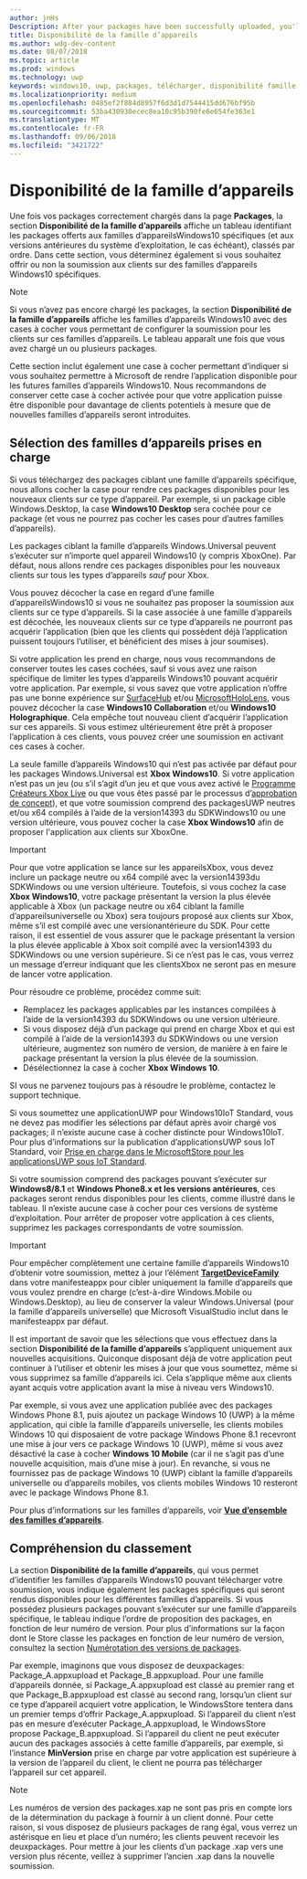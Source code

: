 ```yaml
---
author: jnHs
Description: After your packages have been successfully uploaded, you'll see a table that indicates which packages will be offered to specific Windows 10 device families (and earlier OS versions, if applicable), in ranked order.
title: Disponibilité de la famille d’appareils
ms.author: wdg-dev-content
ms.date: 08/07/2018
ms.topic: article
ms.prod: windows
ms.technology: uwp
keywords: windows10, uwp, packages, télécharger, disponibilité famille d’appareils
ms.localizationpriority: medium
ms.openlocfilehash: 0485ef2f884d8957f6d3d1d7544415dd676bf95b
ms.sourcegitcommit: 53ba430930ecec8ea10c95b390fe6e654fe363e1
ms.translationtype: MT
ms.contentlocale: fr-FR
ms.lasthandoff: 09/06/2018
ms.locfileid: "3421722"
---
```

# <a name="device-family-availability"></a>Disponibilité de la famille d’appareils

Une fois vos packages correctement chargés dans la page **Packages**, la section **Disponibilité de la famille d’appareils** affiche un tableau identifiant les packages offerts aux familles d’appareilsWindows10 spécifiques (et aux versions antérieures du système d’exploitation, le cas échéant), classés par ordre. Dans cette section, vous déterminez également si vous souhaitez offrir ou non la soumission aux clients sur des familles d’appareils Windows10 spécifiques.

> [!NOTE]
> Si vous n’avez pas encore chargé les packages, la section **Disponibilité de la famille d’appareils** affiche les familles d’appareils Windows10 avec des cases à cocher vous permettant de configurer la soumission pour les clients sur ces familles d’appareils. Le tableau apparaît une fois que vous avez chargé un ou plusieurs packages.

Cette section inclut également une case à cocher permettant d’indiquer si vous souhaitez permettre à Microsoft de rendre l’application disponible pour les futures familles d’appareils Windows10. Nous recommandons de conserver cette case à cocher activée pour que votre application puisse être disponible pour davantage de clients potentiels à mesure que de nouvelles familles d’appareils seront introduites.


## <a name="choosing-which-device-families-to-support"></a>Sélection des familles d’appareils prises en charge

Si vous téléchargez des packages ciblant une famille d’appareils spécifique, nous allons cocher la case pour rendre ces packages disponibles pour les nouveaux clients sur ce type d’appareil. Par exemple, si un package cible Windows.Desktop, la case **Windows10 Desktop** sera cochée pour ce package (et vous ne pourrez pas cocher les cases pour d’autres familles d’appareils).

Les packages ciblant la famille d’appareils Windows.Universal peuvent s’exécuter sur n’importe quel appareil Windows10 (y compris XboxOne). Par défaut, nous allons rendre ces packages disponibles pour les nouveaux clients sur tous les types d’appareils *sauf* pour Xbox.

Vous pouvez décocher la case en regard d’une famille d’appareilsWindows10 si vous ne souhaitez pas proposer la soumission aux clients sur ce type d’appareils. Si la case associée à une famille d’appareils est décochée, les nouveaux clients sur ce type d’appareils ne pourront pas acquérir l’application (bien que les clients qui possèdent déjà l’application puissent toujours l’utiliser, et bénéficient des mises à jour soumises).

Si votre application les prend en charge, nous vous recommandons de conserver toutes les cases cochées, sauf si vous avez une raison spécifique de limiter les types d’appareils Windows10 pouvant acquérir votre application. Par exemple, si vous savez que votre application n’offre pas une bonne expérience sur [SurfaceHub](https://developer.microsoft.com/windows/surfacehub) et/ou [MicrosoftHoloLens](https://developer.microsoft.com/windows/mixed-reality), vous pouvez décocher la case **Windows10 Collaboration** et/ou **Windows10 Holographique**. Cela empêche tout nouveau client d’acquérir l’application sur ces appareils. Si vous estimez ultérieurement être prêt à proposer l’application à ces clients, vous pouvez créer une soumission en activant ces cases à cocher.

<span id="xbox" />

La seule famille d’appareils Windows10 qui n’est pas activée par défaut pour les packages Windows.Universal est **Xbox Windows10**. Si votre application n’est pas un jeu (ou s’il s’agit d’un jeu et que vous avez activé le [Programme Créateurs Xbox Live](../xbox-live/get-started-with-creators/get-started-with-xbox-live-creators.md) ou que vous êtes passé par le processus d’[approbation de concept](../gaming/concept-approval.md)), et que votre soumission comprend des packagesUWP neutres et/ou x64 compilés à l’aide de la version14393 du SDKWindows10 ou une version ultérieure, vous pouvez cocher la case **Xbox Windows10** afin de proposer l'application aux clients sur XboxOne.

> [!IMPORTANT]
> Pour que votre application se lance sur les appareilsXbox, vous devez inclure un package neutre ou x64 compilé avec la version14393du SDKWindows ou une version ultérieure. Toutefois, si vous cochez la case **Xbox Windows10**, votre package présentant la version la plus élevée applicable à Xbox (un package neutre ou x64 ciblant la famille d’appareilsuniverselle ou Xbox) sera toujours proposé aux clients sur Xbox, même s’il est compilé avec une versionantérieure du SDK. Pour cette raison, il est essentiel de vous assurer que le package présentant la version la plus élevée applicable à Xbox soit compilé avec la version14393 du SDKWindows ou une version supérieure. Si ce n’est pas le cas, vous verrez un message d’erreur indiquant que les clientsXbox ne seront pas en mesure de lancer votre application. 
> 
> Pour résoudre ce problème, procédez comme suit:
> - Remplacez les packages applicables par les instances compilées à l’aide de la version14393 du SDKWindows ou une version ultérieure.
> - Si vous disposez déjà d’un package qui prend en charge Xbox et qui est compilé à l’aide de la version14393 du SDKWindows ou une version ultérieure, augmentez son numéro de version, de manière à en faire le package présentant la version la plus élevée de la soumission.
> - Désélectionnez la case à cocher **Xbox Windows 10**.
>   
> SI vous ne parvenez toujours pas à résoudre le problème, contactez le support technique.

Si vous soumettez une applicationUWP pour Windows10IoT Standard, vous ne devez pas modifier les sélections par défaut après avoir chargé vos packages; il n’existe aucune case à cocher distincte pour Windows10IoT. Pour plus d’informations sur la publication d’applicationsUWP sous loT Standard, voir [Prise en charge dans le MicrosoftStore pour les applicationsUWP sous IoT Standard](https://docs.microsoft.com/windows/iot-core/commercialize-your-device/installingandservicing).

Si votre soumission comprend des packages pouvant s’exécuter sur **Windows8/8.1** et **Windows Phone8.x et les versions antérieures**, ces packages seront rendus disponibles pour les clients, comme illustré dans le tableau. Il n’existe aucune case à cocher pour ces versions de système d’exploitation. Pour arrêter de proposer votre application à ces clients, supprimez les packages correspondants de votre soumission.

> [!IMPORTANT]
> Pour empêcher complètement une certaine famille d’appareils Windows10 d’obtenir votre soumission, mettez à jour l’élément [**TargetDeviceFamily**](https://docs.microsoft.com/uwp/schemas/appxpackage/uapmanifestschema/element-targetdevicefamily) dans votre manifesteappx pour cibler uniquement la famille d’appareils que vous voulez prendre en charge (c’est-à-dire Windows.Mobile ou Windows.Desktop), au lieu de conserver la valeur Windows.Universal (pour la famille d’appareils universelle) que Microsoft VisualStudio inclut dans le manifesteappx par défaut.

Il est important de savoir que les sélections que vous effectuez dans la section **Disponibilité de la famille d’appareils** s’appliquent uniquement aux nouvelles acquisitions. Quiconque disposant déjà de votre application peut continuer à l’utiliser et obtenir les mises à jour que vous soumettez, même si vous supprimez sa famille d’appareils ici. Cela s’applique même aux clients ayant acquis votre application avant la mise à niveau vers Windows10.

Par exemple, si vous avez une application publiée avec des packages Windows Phone 8.1, puis ajoutez un package Windows 10 (UWP) à la même application, qui cible la famille d’appareils universelle, les clients mobiles Windows 10 qui disposaient de votre package Windows Phone 8.1 recevront une mise à jour vers ce package Windows 10 (UWP), même si vous avez désactivé la case à cocher **Windows 10 Mobile** (car il ne s’agit pas d’une nouvelle acquisition, mais d’une mise à jour). En revanche, si vous ne fournissez pas de package Windows 10 (UWP) ciblant la famille d’appareils universelle ou d’appareils mobiles, vos clients mobiles Windows 10 resteront avec le package Windows Phone 8.1.

Pour plus d’informations sur les familles d’appareils, voir [**Vue d’ensemble des familles d’appareils**](https://docs.microsoft.com/uwp/extension-sdks/device-families-overview).

## <a name="understanding-ranking"></a>Compréhension du classement

La section **Disponibilité de la famille d’appareils**, qui vous permet d’identifier les familles d’appareils Windows10 pouvant télécharger votre soumission, vous indique également les packages spécifiques qui seront rendus disponibles pour les différentes familles d’appareils. Si vous possédez plusieurs packages pouvant s’exécuter sur une famille d’appareils spécifique, le tableau indique l’ordre de proposition des packages, en fonction de leur numéro de version. Pour plus d’informations sur la façon dont le Store classe les packages en fonction de leur numéro de version, consultez la section [Numérotation des versions de packages](package-version-numbering.md). 

Par exemple, imaginons que vous disposez de deuxpackages: Package_A.appxupload et Package_B.appxupload. Pour une famille d’appareils donnée, si Package_A.appxupload est classé au premier rang et que Package_B.appxupload est classé au second rang, lorsqu’un client sur ce type d’appareil acquiert votre application, le WindowsStore tentera dans un premier temps d’offrir Package_A.appxupload. Si l’appareil du client n’est pas en mesure d’exécuter Package_A.appxupload, le WindowsStore propose Package_B.appxupload. Si l’appareil du client ne peut exécuter aucun des packages associés à cette famille d’appareils, par exemple, si l’instance **MinVersion** prise en charge par votre application est supérieure à la version de l’appareil du client, le client ne pourra pas télécharger l’appareil sur cet appareil.

> [!NOTE]
> Les numéros de version des packages.xap ne sont pas pris en compte lors de la détermination du package à fournir à un client donné. Pour cette raison, si vous disposez de plusieurs packages de rang égal, vous verrez un astérisque en lieu et place d’un numéro; les clients peuvent recevoir les deuxpackages. Pour mettre à jour les clients d’un package .xap vers une version plus récente, veillez à supprimer l’ancien .xap dans la nouvelle soumission.

